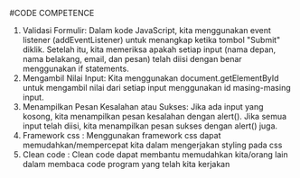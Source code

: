 #CODE COMPETENCE
1. Validasi Formulir: Dalam kode JavaScript, kita menggunakan event listener (addEventListener) untuk menangkap ketika tombol "Submit" diklik. Setelah itu, kita memeriksa apakah setiap input (nama depan, nama belakang, email, dan pesan) telah diisi dengan benar menggunakan if statements.
2. Mengambil Nilai Input: Kita menggunakan document.getElementById untuk mengambil nilai dari setiap input menggunakan id masing-masing input.
3. Menampilkan Pesan Kesalahan atau Sukses: Jika ada input yang kosong, kita menampilkan pesan kesalahan dengan alert(). Jika semua input telah diisi, kita menampilkan pesan sukses dengan alert() juga.
4. Framework css : Menggunakan framework css dapat memudahkan/mempercepat kita dalam mengerjakan styling pada css
5. Clean code : Clean code dapat membantu memudahkan kita/orang lain dalam membaca code program yang telah kita kerjakan